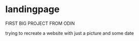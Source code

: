 # landingpage

FIRST BIG PROJECT FROM ODIN

trying to recreate a website with just a picture and some date